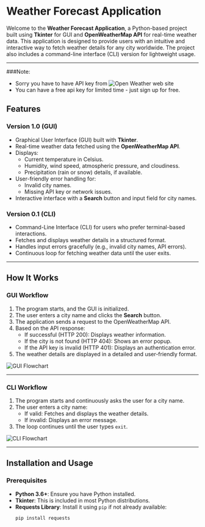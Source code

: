 # Weather Forecast Application

Welcome to the **Weather Forecast Application**, a Python-based project built using **Tkinter** for GUI and **OpenWeatherMap API** for real-time weather data. This application is designed to provide users with an intuitive and interactive way to fetch weather details for any city worldwide. The project also includes a command-line interface (CLI) version for lightweight usage.

---
###Note:
- Sorry you have to have API key from ![Open Weather web site](https://openweathermap.org/api)
- You can have a free api key for limited time - just sign up for free.

## Features
### Version 1.0 (GUI)
- Graphical User Interface (GUI) built with **Tkinter**.
- Real-time weather data fetched using the **OpenWeatherMap API**.
- Displays:
  - Current temperature in Celsius.
  - Humidity, wind speed, atmospheric pressure, and cloudiness.
  - Precipitation (rain or snow) details, if available.
- User-friendly error handling for:
  - Invalid city names.
  - Missing API key or network issues.
- Interactive interface with a **Search** button and input field for city names.

### Version 0.1 (CLI)
- Command-Line Interface (CLI) for users who prefer terminal-based interactions.
- Fetches and displays weather details in a structured format.
- Handles input errors gracefully (e.g., invalid city names, API errors).
- Continuous loop for fetching weather data until the user exits.

---

## How It Works
### GUI Workflow
1. The program starts, and the GUI is initialized.
2. The user enters a city name and clicks the **Search** button.
3. The application sends a request to the OpenWeatherMap API.
4. Based on the API response:
   - If successful (HTTP 200): Displays weather information.
   - If the city is not found (HTTP 404): Shows an error popup.
   - If the API key is invalid (HTTP 401): Displays an authentication error.
5. The weather details are displayed in a detailed and user-friendly format.

![GUI Flowchart](https://miro.com/app/board/uXjVJ3neTdY=/?share_link_id=433954352531)

---

### CLI Workflow
1. The program starts and continuously asks the user for a city name.
2. The user enters a city name:
   - If valid: Fetches and displays the weather details.
   - If invalid: Displays an error message.
3. The loop continues until the user types `exit`.

![CLI Flowchart](https://miro.com/app/board/uXjVJ3neTdY=/?share_link_id=433954352531)

---

## Installation and Usage
### Prerequisites
- **Python 3.6+**: Ensure you have Python installed.
- **Tkinter**: This is included in most Python distributions.
- **Requests Library**: Install it using `pip` if not already available:
  ```bash
  pip install requests
